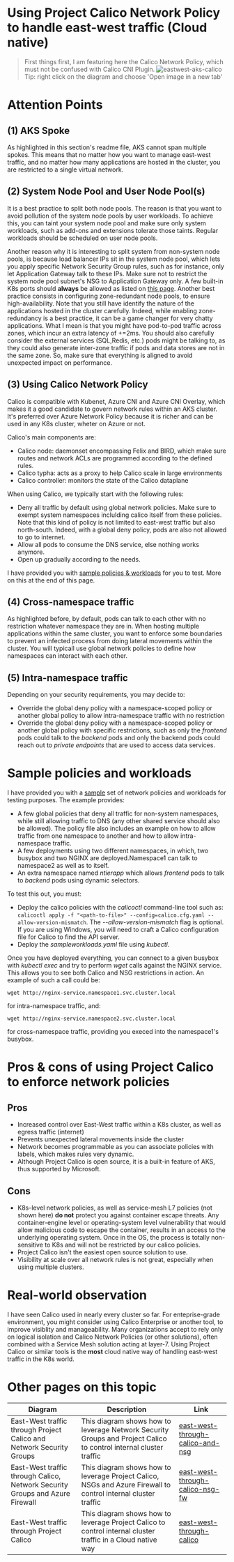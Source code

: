 # Using Project Calico Network Policy to handle east-west traffic (Cloud native)

> First things first, I am featuring here the Calico Network Policy, which must not be confused with Calico CNI Plugin.
![eastwest-aks-calico](https://github.com/stephaneey/azure-and-k8s-architecture/blob/main/networking/images/aks-east-west-calico.png)
> Tip: right click on the diagram and choose 'Open image in a new tab'
# Attention Points

## (1) AKS Spoke

As highlighted in this section's readme file, AKS cannot span multiple spokes. This means that no matter how you want to manage east-west traffic, and no matter how many applications are hosted in the cluster, you are restricted to a single virtual network.

## (2) System Node Pool and User Node Pool(s)

It is a best practice to split both node pools. The reason is that you want to avoid pollution of the system node pools by user workloads. To achieve this, you can taint your system node pool and make sure only system workloads, such as add-ons and extensions tolerate those taints. Regular workloads should be scheduled on user node pools.

Another reason why it is interesting to split system from non-system node pools, is because load balancer IPs sit in the system node pool, which lets you apply specific Network Security Group rules, such as for instance, only let Application Gateway talk to these IPs. Make sure not to restrict the system node pool subnet's NSG to Application Gateway only. A few built-in K8s ports should **always** be allowed as listed on [this page](https://www.tigera.io/learn/guides/kubernetes-security/kubernetes-firewall/). Another best practice consists in configuring zone-redundant node pools, to ensure high-availability. Note that you still have identify the nature of the applications hosted in the cluster carefully. Indeed, while enabling zone-redundancy is a best practice, it can be a game changer for very chatty applications. What I mean is that you might have pod-to-pod traffic across zones, which incur an extra latency of +=2ms. You should also carefully consider the external services (SQL,Redis, etc.) pods might be talking to, as they could also generate inter-zone traffic if pods and data stores are not in the same zone. So, make sure that everything is aligned to avoid unexpected impact on performance.

## (3) Using Calico Network Policy

Calico is compatible with Kubenet, Azure CNI and Azure CNI Overlay, which makes it a good candidate to govern network rules within an AKS cluster. It's preferred over Azure Network Policy because it is richer and can be used in any K8s cluster, wheter on Azure or not.

Calico's main components are:
- Calico node: daemonset encompassing Felix and BIRD, which make sure routes and network ACLs are programmed according to the defined rules.
- Calico typha: acts as a proxy to help Calico scale in large environments
- Calico controller: monitors the state of the Calico dataplane

When using Calico, we typically start with the following rules:

- Deny all traffic by default using global network policies. Make sure to exempt system namespaces inclulding calico itself from these policies. Note that this kind of policy is not limited to east-west traffic but also north-south. Indeed, with a global deny policy, pods are also not allowed to go to internet.
- Allow all pods to consume the DNS service, else nothing works anymore.
- Open up gradually according to the needs.

I have provided you with [sample policies & workloads](./calico) for you to test. More on this at the end of this page.

## (4) Cross-namespace traffic

As highlighted before, by default, pods can talk to each other with no restriction whatever namespace they are in. When hosting multiple applications within the same cluster, you want to enforce some boundaries to prevent an infected process from doing lateral movements within the cluster. You will typicall use global network policies to define how namespaces can interact with each other.

## (5) Intra-namespace traffic
Depending on your security requirements, you may decide to:

- Override the global deny policy with a namespace-scoped policy or another global policy to allow intra-namespace traffic with no restriction
- Override the global deny policy with a namespace-scoped policy or another global policy with specific restrictions, such as only the *frontend* pods could talk to the *backend* pods and only the backend pods could reach out to *private endpoints* that are used to access data services.

# Sample policies and workloads

I have provided you with a [sample](./calico) set of network policies and workloads for testing purposes. The example provides:

- A few global policies that deny all traffic for non-system namespaces, while still allowing traffic to DNS (any other shared service should also be allowed). The policy file also includes an example on how to allow traffic from one namespace to another and how to allow intra-namespace traffic.
- A few deployments using two different namespaces, in which, two busybox and two NGINX are deployed.Namespace1 can talk to namespace2 as well as to itself.
- An extra namespace named *ntierapp* which allows *frontend* pods to talk to *backend* pods using dynamic selectors.

To test this out, you must:
- Deploy the calico policies with the *calicoctl* command-line tool such as:
`calicoctl apply -f "<path-to-file>" --config=calico.cfg.yaml --allow-version-mismatch`. The *--allow-version-mismatch* flag is optional. If you are using Windows, you will need to craft a Calico configuration file for Calico to find the API server.
- Deploy the *sampleworkloads.yaml* file using *kubectl*.

Once you have deployed everything, you can connect to a given busybox with *kubectl exec* and try to perform *wget* calls against the NGINX service. This allows you to see both Calico and NSG restrictions in action. An example of such a call could be:

`wget http://nginx-service.namespace1.svc.cluster.local`

for intra-namespace traffic, and:

`wget http://nginx-service.namespace2.svc.cluster.local`

for cross-namespace traffic, providing you execed into the namespace1's busybox.

# Pros & cons of using Project Calico to enforce network policies

## Pros

- Increased control over East-West traffic within a K8s cluster, as well as egress traffic (internet)
- Prevents unexpected lateral movements inside the cluster
- Network becomes programmable as you can associate policies with labels, which makes rules very dynamic.
- Although Project Calico is open source, it is a built-in feature of AKS, thus supported by Microsoft.

## Cons

- K8s-level network policies, as well as service-mesh L7 policies (not shown here) **do not** protect you against container escape threats. Any container-engine level or operating-system level vulnerability that would allow malicious code to escape the container, results in an access to the underlying operating system. Once in the OS, the process is totally non-sensitive to K8s and will not be restricted by our calico policies.
- Project Calico isn't the easiest open source solution to use.
- Visibility at scale over all network rules is not great, especially when using multiple clusters.

# Real-world observation
I have seen Calico used in nearly every cluster so far. For enteprise-grade environment, you might consider using Calico Enterprise or another tool, to improve visiblity and manageability. Many organizations accept to rely only on logical isolation and Calico Network Policies (or other solutions), often combined with a Service Mesh solution acting at layer-7. Using Project Calico or similar tools is the **most** cloud native way of handling east-west traffic in the K8s world. 

# Other pages on this topic

| Diagram | Description |Link
| ----------- | ----------- | ----------- |
| East-West traffic through Project Calico and Network Security Groups | This diagram shows how to leverage Network Security Groups and Project Calico to control internal cluster traffic|[east-west-through-calico-and-nsg](./east-west-through-calico-and-nsg.md) |
| East-West traffic through Calico, Network Security Groups and Azure Firewall | This diagram shows how to leverage Project Calico, NSGs and Azure Firewall to control internal cluster traffic|[east-west-through-calico-nsg-fw](./east-west-through-calico-nsg-fw.md) |
| East-West traffic through Project Calico | This diagram shows how to leverage Project Calico to control internal cluster traffic in a Cloud native way|[east-west-through-calico](./east-west-through-calico.md) |